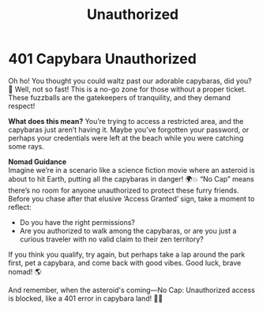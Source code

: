 ﻿---
category: 4xx
code: 401
cover: https://firebasestorage.googleapis.com/v0/b/capy-http.appspot.com/o/Capy-401-750x600.avif?alt=media
thumbnail: https://firebasestorage.googleapis.com/v0/b/capy-http.appspot.com/o/Capy-401-250x200.avif?alt=media
coverAlt: Unauthorized
description: Unauthorized
tags:
- 4xx
title: Unauthorized
---


# 401 Capybara Unauthorized

Oh ho! You thought you could waltz past our adorable capybaras, did you? 🐾 Well, not so fast! This is a no-go zone for those without a proper ticket. These fuzzballs are the gatekeepers of tranquility, and they demand respect!


**What does this mean?**
You’re trying to access a restricted area, and the capybaras just aren’t having it. Maybe you’ve forgotten your password, or perhaps your credentials were left at the beach while you were catching some rays.


**Nomad Guidance**  
Imagine we’re in a scenario like a science fiction movie where an asteroid is about to hit Earth, putting all the capybaras in danger! 🌍💥 “No Cap” means there’s no room for anyone unauthorized to protect these furry friends.
Before you chase after that elusive ‘Access Granted’ sign, take a moment to reflect:  
- Do you have the right permissions?  
- Are you authorized to walk among the capybaras, or are you just a curious traveler with no valid claim to their zen territory?

If you think you qualify, try again, but perhaps take a lap around the park first, pet a capybara, and come back with good vibes. Good luck, brave nomad! 🌎

And remember, when the asteroid's coming—No Cap: Unauthorized access is blocked, like a 401 error in capybara land! 🛑💥